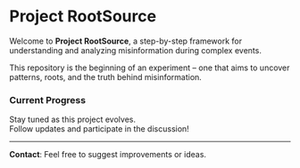 # Project RootSource

Welcome to **Project RootSource**, a step-by-step framework for understanding and analyzing misinformation during complex events.  

This repository is the beginning of an experiment – one that aims to uncover patterns, roots, and the truth behind misinformation.  

### Current Progress
Stay tuned as this project evolves.  
Follow updates and participate in the discussion!

---

**Contact**: Feel free to suggest improvements or ideas.
